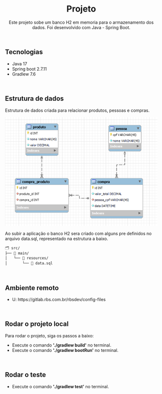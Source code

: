 <h1 align="center">Projeto</h1>
<p align="center">Este projeto sobe um banco H2 em memoria para o armazenamento dos dados. Foi desenvolvido com Java - Spring Boot.</p>


<br/><h2 align="left">Tecnologias</h2>
<ul>
  <li>Java 17</li>
  <li>Spring boot 2.7.11</li>
  <li>Gradlew 7.6</li>
</ul>

<br/><h2 align="left">Estrutura de dados</h2>

<p>Estrutura de dados criada para relacionar produtos, pessoas e compras.</p>

![Diagrama ER](https://github.com/uczak/sicredi/blob/main/src/main/resources/static/DiagramaER.PNG)

Ao subir a aplicação o banco H2 sera criado com alguns pre definidos no arquivo data.sql, representado na estrutura a baixo.
```txt
🗂️ src/
├── 📂 main/
│   └── 📂 resources/
│       └── 📝 data.sql

````


<br/><h2 align="left">Ambiente remoto</h2>
<ul>
  <li> U:  https://gitlab.rbs.com.br/rbsdev/config-files</li>
</ul>

<br/><h2 align="left">Rodar o projeto local </h2>
<p>Para rodar o projeto, siga os passos a baixo:</p>
<ul>
  <li>Execute o comando <b>'./gradlew build'</b> no terminal.</li>
  <li>Execute o comando <b>'./gradlew bootRun'</b> no terminal.</li>
</ul>  

<br/><h2 align="left">Rodar o teste</h2>
<ul>
  <li>Execute o comando <b>'./gradlew test'</b> no terminal.</li>
</ul>  
